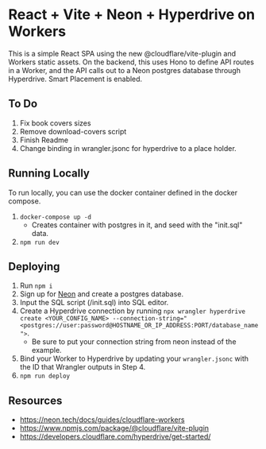 # React + Vite + Neon + Hyperdrive on Workers

This is a simple React SPA using the new @cloudflare/vite-plugin and Workers static assets. On the backend, this uses Hono to define API routes in a Worker, and the API calls out to a Neon postgres database through Hyperdrive. Smart Placement is enabled.

## To Do

1. Fix book covers sizes
2. Remove download-covers script
3. Finish Readme
4. Change binding in wrangler.jsonc for hyperdrive to a place holder.

## Running Locally

To run locally, you can use the docker container defined in the docker compose.

1. `docker-compose up -d`
   - Creates container with postgres in it, and seed with the "init.sql" data.
2. `npm run dev`

## Deploying

1. Run `npm i`
2. Sign up for [Neon](https://neon.tech) and create a postgres database.
3. Input the SQL script (/init.sql) into SQL editor.
4. Create a Hyperdrive connection by running `npx wrangler hyperdrive create <YOUR_CONFIG_NAME> --connection-string="<postgres://user:password@HOSTNAME_OR_IP_ADDRESS:PORT/database_name">`.
   - Be sure to put your connection string from neon instead of the example.
5. Bind your Worker to Hyperdrive by updating your `wrangler.jsonc` with the ID that Wrangler outputs in Step 4.
6. `npm run deploy`

## Resources

- https://neon.tech/docs/guides/cloudflare-workers
- https://www.npmjs.com/package/@cloudflare/vite-plugin
- https://developers.cloudflare.com/hyperdrive/get-started/
